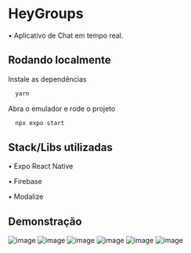 # HeyGroups

• Aplicativo de Chat em tempo real.

## Rodando localmente

Instale as dependências

```bash
  yarn
```

Abra o emulador e rode o projeto

```bash
  npx expo start
```


## Stack/Libs utilizadas

• Expo React Native

• Firebase

• Modalize

## Demonstração
![image](https://user-images.githubusercontent.com/62637265/196578470-40338e22-1b54-4fa7-833f-52dcc8156301.png)
![image](https://user-images.githubusercontent.com/62637265/196578737-ad4bb37a-44a9-4a13-a94c-4361971a3dd6.png)
![image](https://user-images.githubusercontent.com/62637265/196578522-98498d3a-01b7-46d7-9221-6427761dcf4d.png)
![image](https://user-images.githubusercontent.com/62637265/196578555-be8b9654-0fec-49ec-8715-6bc935f41c14.png)
![image](https://user-images.githubusercontent.com/62637265/196578608-4a29ab1e-7bdb-409f-b68c-ff9fb75585f7.png)
![image](https://user-images.githubusercontent.com/62637265/196578649-12c7e650-8eba-466c-9bbc-57dee2cbda95.png)
